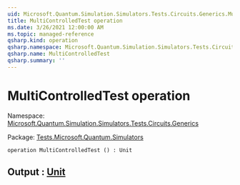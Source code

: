 ```yaml
---
uid: Microsoft.Quantum.Simulation.Simulators.Tests.Circuits.Generics.MultiControlledTest
title: MultiControlledTest operation
ms.date: 3/26/2021 12:00:00 AM
ms.topic: managed-reference
qsharp.kind: operation
qsharp.namespace: Microsoft.Quantum.Simulation.Simulators.Tests.Circuits.Generics
qsharp.name: MultiControlledTest
qsharp.summary: ''
---
```


# MultiControlledTest operation

Namespace: [Microsoft.Quantum.Simulation.Simulators.Tests.Circuits.Generics](xref:Microsoft.Quantum.Simulation.Simulators.Tests.Circuits.Generics)

Package: [Tests.Microsoft.Quantum.Simulators](https://nuget.org/packages/Tests.Microsoft.Quantum.Simulators)




```qsharp
operation MultiControlledTest () : Unit
```


## Output : [Unit](xref:microsoft.quantum.lang-ref.unit)


